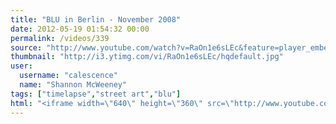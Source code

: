 ```yaml
---
title: "BLU in Berlin - November 2008"
date: 2012-05-19 01:54:32 00:00
permalink: /videos/339
source: "http://www.youtube.com/watch?v=RaOn1e6sLEc&feature=player_embedded#!"
thumbnail: "http://i3.ytimg.com/vi/RaOn1e6sLEc/hqdefault.jpg"
user:
  username: "calescence"
  name: "Shannon McWeeney"
tags: ["timelapse","street art","blu"]
html: "<iframe width=\"640\" height=\"360\" src=\"http://www.youtube.com/embed/RaOn1e6sLEc?wmode=transparent&fs=1&feature=oembed\" frameborder=\"0\" allowfullscreen></iframe>"
---
```


